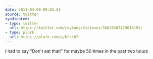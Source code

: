 ```yaml
---
date: 2011-04-09 08:03:54
source: twitter
syndicated:
- type: twitter
  url: https://twitter.com/roytang/statuses/56628387179016192/
- type: plurk
  url: https://plurk.com/p/blcih7
---
```


I had to say "Don't eat that!" for maybe 50 times in the past two hours